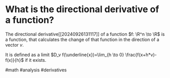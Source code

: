 # What is the directional derivative of a function? 
The directional derivative[[20240926131117]] of a function $f: \R^n \to \R$ is a function, that calculates the change of that function in the direction of a vector $v$.

It is defined as a limit $D_v f(\underline{x})=\lim_{h \to 0} \frac{f(x+h*v)-f(x)}{h}$ if it exists.

#math #analysis #derivatives